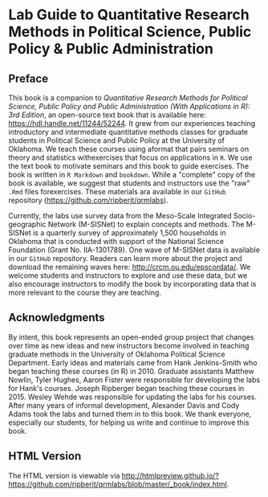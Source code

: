 # Lab Guide to Quantitative Research Methods in Political Science, Public Policy & Public Administration

## Preface
This book is a companion to _Quantitative Research Methods for Political Science, Public Policy and Public Administration (With Applications in R): 3rd Edition_, an open-source text book that is available here: https://hdl.handle.net/11244/52244. It grew from our experiences teaching introductory and intermediate quantitative methods classes for graduate students in Political Science and Public Policy at the University of Oklahoma. We teach these courses using aformat that pairs seminars on theory and statistics withexercises that focus on applications in `R`. We use the text book to motivate seminars and this book to guide exercises. The book is written in `R Markdown` and `bookdown`. While a "complete" copy of the book is available, we suggest that students and instructors use the "raw" `.Rmd` files forexercises. These materials ara available in our `GitHub` repository (https://github.com/ripberjt/qrmlabs). 

Currently, the labs use survey data from the Meso-Scale Integrated Socio-geographic Network (M-SISNet) to explain concepts and methods. The M-SISNet is a quarterly survey of approximately 1,500 households in Oklahoma that is conducted with support of the National Science Foundation (Grant No. IIA-1301789). One wave of M-SISNet data is available in our `GitHub` repository. Readers can learn more about the project and download the remaining waves here: http://crcm.ou.edu/epscordata/. We welcome students and instructors to explore and use these data, but we also encourage instructors to modify the book by incorporating data that is more relevant to the course they are teaching. 

## Acknowledgments
By intent, this book represents an open-ended group project that changes over time as new ideas and new instructors become involved in teaching graduate methods in the University of Oklahoma Political Science Department. Early ideas and materials came from Hank Jenkins-Smith who began teaching these courses (in R) in 2010. Graduate assistants Matthew Nowlin, Tyler Hughes, Aaron Fister were responsible for developing the labs for Hank's courses. Joseph Ripberger began teaching these courses in 2015. Wesley Wehde was responsible for updating the labs for his courses. After many years of informal development, Alexander Davis and Cody Adams took the labs and turned them in to this book. We thank everyone, especially our students, for helping us write and continue to improve this book.

## HTML Version
The HTML version is viewable via http://htmlpreview.github.io/?https://github.com/ripberjt/qrmlabs/blob/master/_book/index.html.